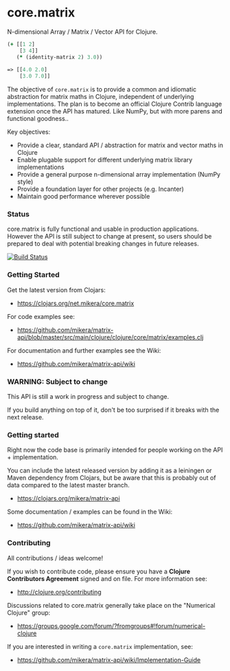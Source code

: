 core.matrix
===========

N-dimensional Array / Matrix / Vector API for Clojure.

```clojure
(+ [[1 2] 
    [3 4]] 
   (* (identity-matrix 2) 3.0))
   
=> [[4.0 2.0] 
    [3.0 7.0]]
```

The objective of `core.matrix` is to provide a common and idiomatic abstraction for matrix maths in Clojure, 
independent of underlying implementations. The plan is to become an official Clojure Contrib language extension once the API has matured. Like NumPy, but with more parens and functional goodness..

Key objectives:

 - Provide a clear, standard API / abstraction for matrix and vector maths in Clojure
 - Enable plugable support for different underlying matrix library implementations
 - Provide a general purpose n-dimensional array implementation (NumPy style)
 - Provide a foundation layer for other projects (e.g. Incanter)
 - Maintain good performance wherever possible

### Status

core.matrix is fully functional and usable in production applications. However the API is still subject to change at present, so users should be prepared to deal with potential breaking changes in future releases.
 
[![Build Status](https://travis-ci.org/mikera/matrix-api.png?branch=master)](https://travis-ci.org/mikera/matrix-api)
 
### Getting Started

Get the latest version from Clojars:

 -  https://clojars.org/net.mikera/core.matrix

For code examples see:

 - https://github.com/mikera/matrix-api/blob/master/src/main/clojure/clojure/core/matrix/examples.clj
 
 For documentation and further examples see the Wiki:
 
 - https://github.com/mikera/matrix-api/wiki

### WARNING: Subject to change

This API is still a work in progress and subject to change.

If you build anything on top of it, don't be too surprised if it breaks with the next release.

### Getting started

Right now the code base is primarily intended for people working on the API + implementation.

You can include the latest released version by adding it as a leiningen or Maven dependency from Clojars, but be aware that this is probably out of data compared to the latest master branch.

 - https://clojars.org/mikera/matrix-api
 
Some documentation / examples can be found in the Wiki:
 
 - https://github.com/mikera/matrix-api/wiki


### Contributing

All contributions / ideas welcome!

If you wish to contribute code, please ensure you have a **Clojure Contributors Agreement** signed and on file. For more information see:

 - http://clojure.org/contributing

Discussions related to core.matrix generally take place on the "Numerical Clojure" group:

 - https://groups.google.com/forum/?fromgroups#!forum/numerical-clojure
 
If you are interested in writing a `core.matrix` implementation, see:
 
 - https://github.com/mikera/matrix-api/wiki/Implementation-Guide
 
